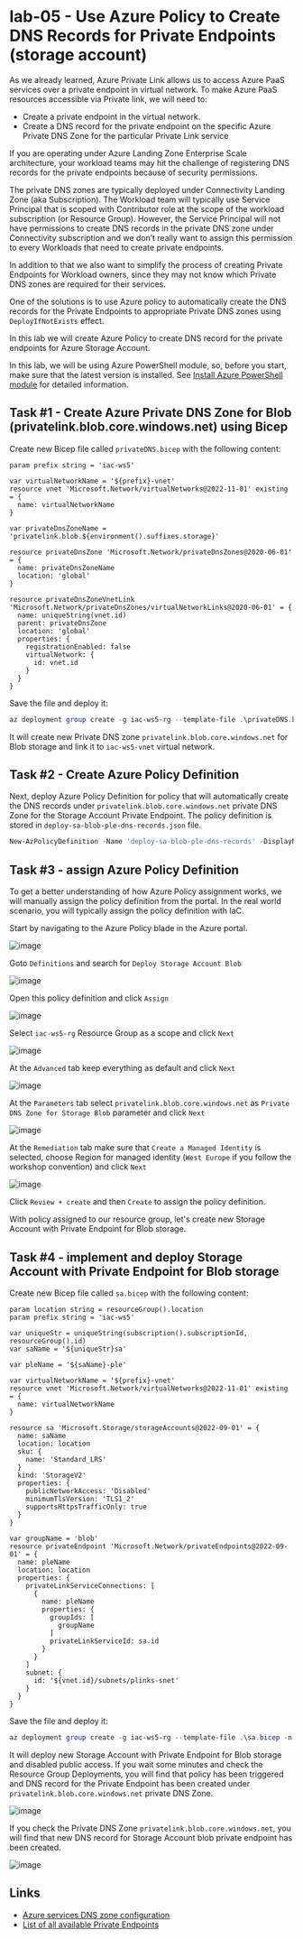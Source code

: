# lab-05 - Use Azure Policy to Create DNS Records for Private Endpoints (storage account)

As we already learned, Azure Private Link allows us to access Azure PaaS services over a private endpoint in virtual network. To make Azure PaaS resources accessible via Private link, we will need to:

- Create a private endpoint in the virtual network.
- Create a DNS record for the private endpoint on the specific Azure Private DNS Zone for the particular Private Link service

If you are operating under Azure Landing Zone Enterprise Scale architecture, your workload teams may hit the challenge of registering DNS records for the private endpoints because of security permissions. 

The private DNS zones are typically deployed under Connectivity Landing Zone (aka Subscription). The Workload team will typically use Service Principal that is scoped with Contributor role at the scope of the workload subscription (or Resource Group). However, the Service Principal will not have permissions to create DNS records in the private DNS zone under Connectivity subscription and we don’t really want to assign this permission to every Workloads that need to create private endpoints. 

In addition to that we also want to simplify the process of creating Private Endpoints for Workload owners, since they may not know which Private DNS zones are required for their services. 

One of the solutions is to use Azure policy to automatically create the DNS records for the Private Endpoints to appropriate Private DNS zones using `DeployIfNotExists` effect.

In this lab we will create Azure Policy to create DNS record for the private endpoints for Azure Storage Account.

In this lab, we will be using Azure PowerShell module, so, before you start, make sure that the latest version is installed. See [Install Azure PowerShell module](https://learn.microsoft.com/en-us/powershell/azure/install-azure-powershell) for detailed information.

## Task #1 - Create Azure Private DNS Zone for Blob (privatelink.blob.core.windows.net) using Bicep

Create new Bicep file called `privateDNS.bicep` with the following content:

```bicep 
param prefix string = 'iac-ws5'

var virtualNetworkName = '${prefix}-vnet'
resource vnet 'Microsoft.Network/virtualNetworks@2022-11-01' existing = {
  name: virtualNetworkName
}

var privateDnsZoneName = 'privatelink.blob.${environment().suffixes.storage}' 

resource privateDnsZone 'Microsoft.Network/privateDnsZones@2020-06-01' = {
  name: privateDnsZoneName
  location: 'global'
}

resource privateDnsZoneVnetLink 'Microsoft.Network/privateDnsZones/virtualNetworkLinks@2020-06-01' = {
  name: uniqueString(vnet.id)
  parent: privateDnsZone
  location: 'global'
  properties: {
    registrationEnabled: false
    virtualNetwork: {
      id: vnet.id
    }
  }  
}
```

Save the file and deploy it: 

```powershell
az deployment group create -g iac-ws5-rg --template-file .\privateDNS.bicep -n 'Deploy-Private-DNS-Zone'
```

It will create new Private DNS zone `privatelink.blob.core.windows.net` for Blob storage and link it to `iac-ws5-vnet` virtual network.

## Task #2 - Create Azure Policy Definition

Next, deploy Azure Policy Definition for policy that will automatically create the DNS records under `privatelink.blob.core.windows.net` private DNS Zone for the Storage Account Private Endpoint. 
The policy definition is stored in `deploy-sa-blob-ple-dns-records.json` file.

```powershell	
New-AzPolicyDefinition -Name 'deploy-sa-blob-ple-dns-records' -DisplayName 'Deploy Storage Account Blob Private Endpoint DNS Record' -Policy 'deploy-sa-blob-ple-dns-records.json'
```

## Task #3 - assign Azure Policy Definition

To get a better understanding of how Azure Policy assignment works, we will manually assign the policy definition from the portal. In the real world scenario, you will typically assign the policy definition with IaC.

Start by navigating to the Azure Policy blade in the Azure portal.

![image](../../assets/images/lab-05/assign1.png)

 Goto `Definitions` and search for `Deploy Storage Account Blob`

![image](../../assets/images/lab-05/assign2.png)

Open this policy definition and click `Assign` 

![image](../../assets/images/lab-05/assign3.png)

Select `iac-ws5-rg` Resource Group as a scope and click `Next`

![image](../../assets/images/lab-05/assign4.png)

At the `Advanced` tab keep everything as default and click `Next`

![image](../../assets/images/lab-05/assign5.png)

At the `Parameters` tab select `privatelink.blob.core.windows.net` as `Private DNS Zone for Storage Blob` parameter and click `Next`

![image](../../assets/images/lab-05/assign6.png)

At the `Remediation` tab make sure that `Create a Managed Identity` is selected, choose Region for managed identity (`West Europe` if you follow the workshop convention) and click `Next`

![image](../../assets/images/lab-05/assign7.png)

Click `Review + create` and then `Create` to assign the policy definition.

With policy assigned to our resource group, let's create new Storage Account with Private Endpoint for Blob storage.

## Task #4 - implement and deploy Storage Account with Private Endpoint for Blob storage

Create new Bicep file called `sa.bicep` with the following content:

```bicep
param location string = resourceGroup().location
param prefix string = 'iac-ws5'

var uniqueStr = uniqueString(subscription().subscriptionId, resourceGroup().id)
var saName = '${uniqueStr}sa'

var pleName = '${saName}-ple'

var virtualNetworkName = '${prefix}-vnet'
resource vnet 'Microsoft.Network/virtualNetworks@2022-11-01' existing = {
  name: virtualNetworkName
}

resource sa 'Microsoft.Storage/storageAccounts@2022-09-01' = {
  name: saName
  location: location
  sku: {
    name: 'Standard_LRS'
  }
  kind: 'StorageV2'
  properties: {
    publicNetworkAccess: 'Disabled'
    minimumTlsVersion: 'TLS1_2'
    supportsHttpsTrafficOnly: true
  }
}

var groupName = 'blob'
resource privateEndpoint 'Microsoft.Network/privateEndpoints@2022-09-01' = {
  name: pleName
  location: location
  properties: {
    privateLinkServiceConnections: [
      {
        name: pleName
        properties: {
          groupIds: [
            groupName
          ]
          privateLinkServiceId: sa.id
        }
      }
    ]
    subnet: {
      id: '${vnet.id}/subnets/plinks-snet'
    }
  }
}
```

Save the file and deploy it:

```powershell	
az deployment group create -g iac-ws5-rg --template-file .\sa.bicep -n 'Deploy-StorageAccount-With-Private-Endpoint'
```

It will deploy new Storage Account with Private Endpoint for Blob storage and disabled public access. If you wait some minutes and check the Resource Group Deployments, you will find that policy has been triggered and DNS record for the Private Endpoint has been created under `privatelink.blob.core.windows.net` private DNS Zone.

![image](../../assets/images/lab-05/policy1.png)

If you check the Private DNS Zone `privatelink.blob.core.windows.net`, you will find that new DNS record for Storage Account blob private endpoint has been created.

![image](../../assets/images/lab-05/policy2.png)

## Links

- [Azure services DNS zone configuration](https://learn.microsoft.com/en-us/azure/private-link/private-endpoint-dns#azure-services-dns-zone-configuration)
- [List of all available Private Endpoints](https://learn.microsoft.com/en-us/azure/private-link/private-endpoint-overview#private-link-resource)